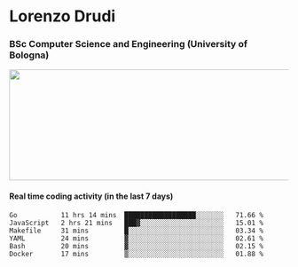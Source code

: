 # Lorenzo Drudi
### BSc Computer Science and Engineering (University of Bologna)

<img src="https://github-readme-stats-lorenzodrudi.vercel.app//api?username=LorenzoDrudi&count_private=true&show_icons=true&theme=gruvbox" height=200px width=550px>

<!---Use wakatime plugins to track the coding time--->
#### Real time coding activity (in the last 7 days)
<!--START_SECTION:waka-->

```text
Go           11 hrs 14 mins  ██████████████████░░░░░░░   71.66 %
JavaScript   2 hrs 21 mins   ███▓░░░░░░░░░░░░░░░░░░░░░   15.01 %
Makefile     31 mins         █░░░░░░░░░░░░░░░░░░░░░░░░   03.34 %
YAML         24 mins         ▓░░░░░░░░░░░░░░░░░░░░░░░░   02.61 %
Bash         20 mins         ▓░░░░░░░░░░░░░░░░░░░░░░░░   02.15 %
Docker       17 mins         ▒░░░░░░░░░░░░░░░░░░░░░░░░   01.88 %
```

<!--END_SECTION:waka-->
